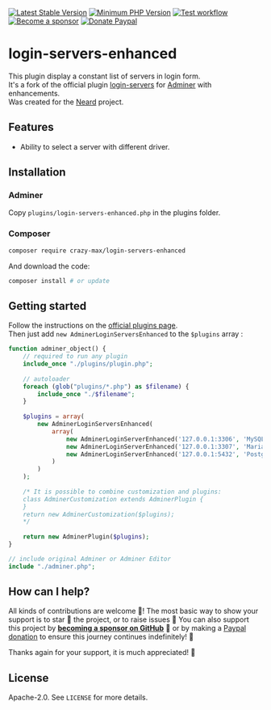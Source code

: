 [![Latest Stable Version](https://img.shields.io/packagist/v/crazy-max/login-servers-enhanced.svg?style=flat-square)](https://packagist.org/packages/crazy-max/login-servers-enhanced)
[![Minimum PHP Version](https://img.shields.io/badge/php-%3E%3D%205.3.0-8892BF.svg?style=flat-square)](https://php.net/)
[![Test workflow](https://img.shields.io/github/workflow/status/crazy-max/login-servers-enhanced/test?label=test&logo=github&style=flat-square)](https://github.com/crazy-max/login-servers-enhanced/actions?workflow=test)
[![Become a sponsor](https://img.shields.io/badge/sponsor-crazy--max-181717.svg?logo=github&style=flat-square)](https://github.com/sponsors/crazy-max)
[![Donate Paypal](https://img.shields.io/badge/donate-paypal-00457c.svg?logo=paypal&style=flat-square)](https://www.paypal.me/crazyws)

# login-servers-enhanced

This plugin display a constant list of servers in login form.<br />
It's a fork of the official plugin [login-servers](https://raw.github.com/vrana/adminer/master/plugins/login-servers.php) for [Adminer](https://www.adminer.org/) with enhancements.<br />
Was created for the [Neard](https://github.com/crazy-max/neard) project.

## Features

* Ability to select a server with different driver.

## Installation

### Adminer

Copy `plugins/login-servers-enhanced.php` in the plugins folder.

### Composer

```bash
composer require crazy-max/login-servers-enhanced
```

And download the code:

```bash
composer install # or update
```

## Getting started

Follow the instructions on the [official plugins page](https://www.adminer.org/en/plugins/).<br />
Then just add `new AdminerLoginServersEnhanced` to the `$plugins` array :

```php
function adminer_object() {
    // required to run any plugin
    include_once "./plugins/plugin.php";
    
    // autoloader
    foreach (glob("plugins/*.php") as $filename) {
        include_once "./$filename";
    }
    
    $plugins = array(
        new AdminerLoginServersEnhanced(
            array(
                new AdminerLoginServerEnhanced('127.0.0.1:3306', 'MySQL port 3306', 'server'),
                new AdminerLoginServerEnhanced('127.0.0.1:3307', 'MariaDB port 3307', 'server'),
                new AdminerLoginServerEnhanced('127.0.0.1:5432', 'PostgreSQL port 5432', 'pgsql')
            )
        )
    );
    
    /* It is possible to combine customization and plugins:
    class AdminerCustomization extends AdminerPlugin {
    }
    return new AdminerCustomization($plugins);
    */
    
    return new AdminerPlugin($plugins);
}

// include original Adminer or Adminer Editor
include "./adminer.php";
```

## How can I help?

All kinds of contributions are welcome :raised_hands:! The most basic way to show your support is to star :star2:
the project, or to raise issues :speech_balloon: You can also support this project by
[**becoming a sponsor on GitHub**](https://github.com/sponsors/crazy-max) :clap: or by making a
[Paypal donation](https://www.paypal.me/crazyws) to ensure this journey continues indefinitely! :rocket:

Thanks again for your support, it is much appreciated! :pray:

## License

Apache-2.0. See `LICENSE` for more details.
